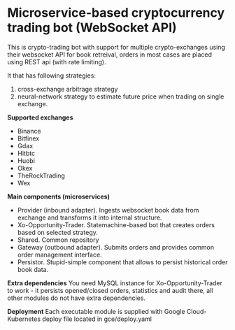# Microservice-based cryptocurrency trading bot (WebSocket API)
This is crypto-trading bot with support for multiple crypto-exchanges using their websocket API for book retreival,
orders in most cases are placed using REST api (with rate limiting). 

It that has following strategies:
1. cross-exchange arbitrage strategy 
2. neural-network strategy to estimate future price when trading on single exchange.

**Supported exchanges**
- Binance
- Bitfinex
- Gdax
- Hitbtc
- Huobi
- Okex
- TheRockTrading
- Wex


**Main components (microservices)**
- Provider (inbound adapter). Ingests websocket book data from exchange and transforms it into internal structure.
- Xo-Opportunity-Trader. Statemachine-based bot that creates orders based on selected strategy.
- Shared. Common repository
- Gateway (outbound adapter). Submits orders and provides common order management interface.
- Persistor. Stupid-simple component that allows to persist historical order book data.

**Extra dependencies**
You need MySQL instance for Xo-Opportunity-Trader to work - it persists opened/closed orders, statistics and audit there, 
all other modules do not have extra dependencies.

**Deployment**
Each executable module is supplied with Google Cloud-Kubernetes deploy file located in gce/deploy.yaml 
